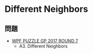 # Different Neighbors

## 問題
- [WPF PUZZLE GP 2017 ROUND 7](../questions/wpfpgp2017-7.md)
	- A3. Different Neighbors

